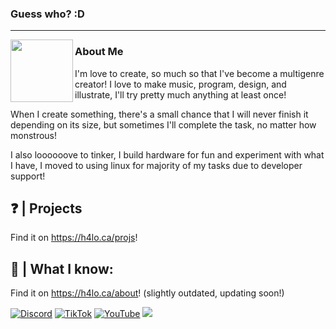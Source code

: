 ### Guess who? :D 

***

<img align="left" width="100" height="100" src="https://images.weserv.nl/?url=https://github.com/h4lodev.png?v=1&h=100&w=100&fit=cover&mask=circle&maxage=7d">

<h3>About Me</h3>

I'm love to create, so much so that I've become a multigenre creator! I love to make music, program, design, and illustrate, I'll try pretty much anything at least once!

When I create something, there's a small chance that I will never finish it depending on its size, but sometimes I'll complete the task, no matter how monstrous!

I also loooooove to tinker, I build hardware for fun and experiment with what I have, I moved to using linux for majority of my tasks due to developer support!


## ❓ | Projects
Find it on https://h4lo.ca/projs!


## 💭 | What I know:
Find it on https://h4lo.ca/about! (slightly outdated, updating soon!)

[![Discord](https://img.shields.io/badge/Discord-%237289DA.svg?logo=discord&logoColor=white)](https://discord.gg/https://discord.com/users/617800457469034507) 
[![TikTok](https://img.shields.io/badge/TikTok-%23000000.svg?logo=TikTok&logoColor=white)](https://tiktok.com/@theh4lo) 
[![YouTube](https://img.shields.io/badge/YouTube-%23FF0000.svg?logo=YouTube&logoColor=white)](https://www.youtube.com/@H4LO.) 
[![](https://visitcount.itsvg.in/api?id=h4lodev&icon=0&color=0)](https://visitcount.itsvg.in)

<!-- Uses fragments of the GPRM for the buttons ( https://gprm.itsvg.in )-->
